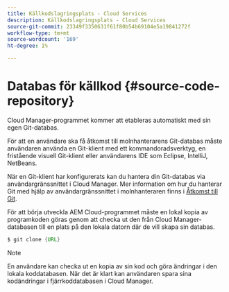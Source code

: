 ```yaml
---
title: Källkodslagringsplats - Cloud Services
description: Källkodslagringsplats - Cloud Services
source-git-commit: 23349f3350631f61f80b54b69104e5a19841272f
workflow-type: tm+mt
source-wordcount: '169'
ht-degree: 1%

---
```



# Databas för källkod {#source-code-repository}

Cloud Manager-programmet kommer att etableras automatiskt med sin egen Git-databas.

För att en användare ska få åtkomst till molnhanterarens Git-databas måste användaren använda en Git-klient med ett kommandoradsverktyg, en fristående visuell Git-klient eller användarens IDE som Eclipse, IntelliJ, NetBeans.

När en Git-klient har konfigurerats kan du hantera din Git-databas via användargränssnittet i Cloud Manager. Mer information om hur du hanterar Git med hjälp av användargränssnittet i molnhanteraren finns i [Åtkomst till Git](/help/implementing/cloud-manager/accessing-git.md).

För att börja utveckla AEM Cloud-programmet måste en lokal kopia av programkoden göras genom att checka ut den från Cloud Manager-databasen till en plats på den lokala datorn där de vill skapa sin databas.

```java
$ git clone {URL}
```

>[!NOTE]
>
>En användare kan checka ut en kopia av sin kod och göra ändringar i den lokala koddatabasen. När det är klart kan användaren spara sina kodändringar i fjärrkoddatabasen i Cloud Manager.
